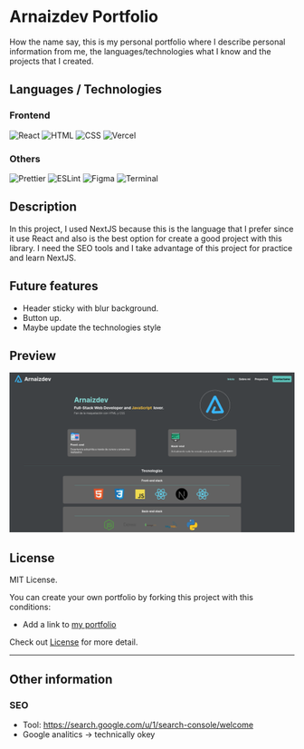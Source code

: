 # Arnaizdev Portfolio

How the name say, this is my personal portfolio where I describe personal information from me, the languages/technologies what I know and the projects that I created.

## Languages / Technologies

### Frontend

![React](https://img.shields.io/badge/Next-000?style=for-the-badge&logo=Next.js&logoColor=fff)
![HTML](https://img.shields.io/badge/HTML-orange?style=for-the-badge&logo=html5&logoColor=white)
![CSS](https://img.shields.io/badge/CSS-blue?&style=for-the-badge&logo=css3&logoColor=white&)
![Vercel](https://img.shields.io/badge/Vercel-000000?style=for-the-badge&logo=vercel&logoColor=white)

### Others

![Prettier](https://img.shields.io/badge/Prettier-F7B93E?style=for-the-badge&logo=Prettier&logoColor=000)
![ESLint](https://img.shields.io/badge/EsLint-4B32C3?style=for-the-badge&logo=ESLint&logoColor=fff)
![Figma](https://img.shields.io/badge/Figma-F24E1E?style=for-the-badge&logo=Figma&logoColor=fff)
![Terminal](https://img.shields.io/badge/Terminal-241F31?style=for-the-badge&logo=GNOME%20Terminal&logoColor=fff)

## Description

In this project, I used NextJS because this is the language that I prefer since it use React and also is the best option for create a good project with this library. I need the SEO tools and I take advantage of this project for practice and learn NextJS.

## Future features

- Header sticky with blur background.
- Button up.
- Maybe update the technologies style

## Preview

![Preview of arnaizdev portfolio](./images-doc/preview.png)

## License

MIT License.

You can create your own portfolio by forking this project with this conditions:

- Add a link to [my portfolio](https://arnaizdev.com)

Check out [License](./License.md) for more detail.

---

## Other information

### SEO

- Tool: https://search.google.com/u/1/search-console/welcome
- Google analitics -> technically okey

